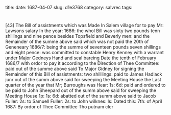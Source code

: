 title: 
date: 1687-04-07
slug: d1e3768
category: salvrec
tags: 


<div markdown class="doc" id="d1e3768">


# 

[43] The Bill of assistments which was Made In Salem village for to pay Mr: Lawsons salary In the year: 1686: the whol Bill was sixty two pounds tenn shillings and nine pence besides Topsfield and Beverly men: and the Remainder of the summe above said which was not paid the 20th of Geneneary 1686/7: being the summe of seventeen pounds seven shillings and eight pence: was committed to constable Henry Kenney with a warrant under Major Gedneys Hand and seal bareing Date the tenth of February 1686/7 with ordor to pay it according to the Direction of Thee Committee: paid out of the summe above said To Major Gidney for signing the Remainder of this Bill of assistments: two shilllings: paid to James Hadlack junr out of the summ above said for sweeping the Meeting House the Last quarter of the year that Mr; Burroughs was Hear: 1s: 6d: paid and ordered to be paid to John Sheepard out of the summ above said for sweeping the Meeting House 1p: 1s: 6d: abatted out of the summ above said to Jacob Fuller: 2s: to Samuell Fuller: 2s: to John wilknes: ls: Dated this: 7th: of April 1687: By ordor of Thee Committee Tho putnam cler
</div>